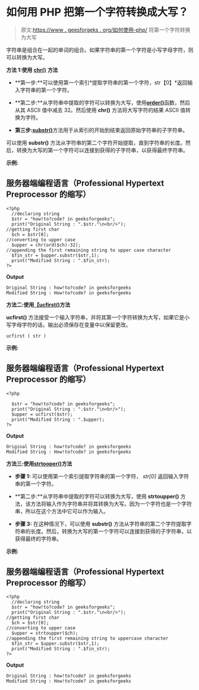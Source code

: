 # 如何用 PHP 把第一个字符转换成大写？

> 原文:[https://www . geesforgeks . org/如何使用-php/](https://www.geeksforgeeks.org/how-to-convert-the-first-character-to-uppercase-using-php/) 将第一个字符转换为大写

字符串是组合在一起的单词的组合。如果字符串的第一个字符是小写字母字符，则可以转换为大写。

**方法 1:使用** [**chr()**](https://www.geeksforgeeks.org/php-chr-function/) **方法**

*   **第一步:**可以使用第一个索引*提取字符串的第一个字符，str【0】*返回输入字符串的第一个字符。

*   **第二步:**从字符串中提取的字符可以转换为大写，使用[**order()**](https://www.geeksforgeeks.org/php-ord-function/)函数，然后从其 ASCII 值中减去 32。然后使用 **chr()** 方法将大写字符的结果 ASCII 值转换为字符。

*   **第三步:**[**substr()**](https://www.geeksforgeeks.org/php-substr-function/)方法用于从索引的开始到结束返回原始字符串的子字符串。

可以使用 **substr()** 方法从字符串的第二个字符开始提取，直到字符串的长度。然后，转换为大写的第一个字符可以连接到获得的子字符串，以获得最终字符串。

**示例:**

## 服务器端编程语言（Professional Hypertext Preprocessor 的缩写）

```
<?php
  //declaring string
  $str = "how!to?code? in geeksforgeeks";
  print("Original String : ".$str."\n<br/>"); 
//getting first char
  $ch = $str[0];
//converting to upper case
  $upper = chr(ord($ch)-32);
//appending the first remaining string to upper case character
  $fin_str = $upper.substr($str,1);
  print("Modified String : ".$fin_str);
?>
```

**Output**

```
Original String : how!to?code? in geeksforgeeks
Modified String : How!to?code? in geeksforgeeks
```

**方法二:使用**[**【ucfirst()**](https://www.geeksforgeeks.org/php-ucfirst-function/)**方法**

**ucfirst()** 方法接受一个输入字符串，并将其第一个字符转换为大写，如果它是小写字母字符的话。输出必须保存在变量中以保留更改。

```
ucfirst ( str )
```

**示例:**

## 服务器端编程语言（Professional Hypertext Preprocessor 的缩写）

```
<?php

  $str = "how!to?code? in geeksforgeeks";
  print("Original String : ".$str."\n<br/>"); 
  $upper = ucfirst($str);
  print("Modified String : ".$upper);
?>
```

**Output**

```
Original String : how!to?code? in geeksforgeeks
Modified String : How!to?code? in geeksforgeeks
```

**方法三:使用**[**strtooper()**](https://www.geeksforgeeks.org/php-strtoupper-function/)**方法**

*   **步骤 1:** 可以使用第一个索引提取字符串的第一个字符， *str[0]* 返回输入字符串的第一个字符。

*   **第二步:**从字符串中提取的字符可以转换为大写，使用 **strtoupper()** 方法，该方法将输入作为字符串并将其转换为大写。因为一个字符也是一个字符串，所以在这个方法中它可以作为输入。

*   **步骤 3:** 在这种情况下，可以使用 **substr()** 方法从字符串的第二个字符提取字符串的长度。然后，转换为大写的第一个字符可以连接到获得的子字符串，以获得最终的字符串。

**示例:**

## 服务器端编程语言（Professional Hypertext Preprocessor 的缩写）

```
<?php
  //declaring string
  $str = "how!to?code? in geeksforgeeks";
  print("Original String : ".$str."\n<br/>"); 
//getting first char
  $ch = $str[0];
//converting to upper case
  $upper = strtoupper($ch);
//appending the first remaining string to uppercase character
  $fin_str = $upper.substr($str,1);
  print("Modified String : ".$fin_str);
?>
```

**Output**

```
Original String : how!to?code? in geeksforgeeks
Modified String : How!to?code? in geeksforgeeks
```